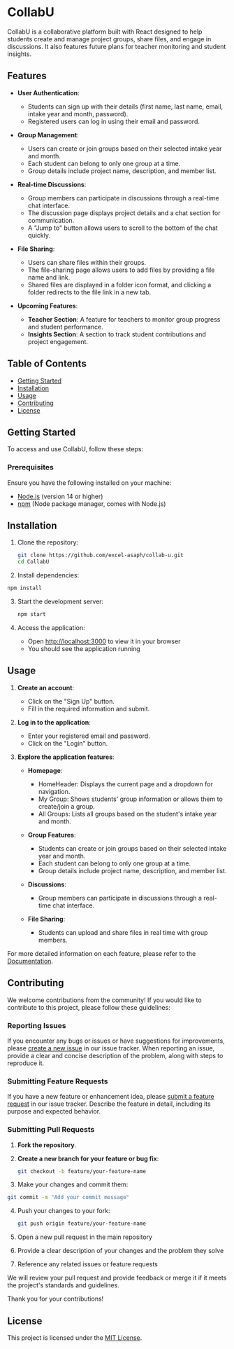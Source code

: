 # CollabU

CollabU is a collaborative platform built with React designed to help students create and manage project groups, share files, and engage in discussions. It also features future plans for teacher monitoring and student insights.

## Features

- **User Authentication**: 
  - Students can sign up with their details (first name, last name, email, intake year and month, password).
  - Registered users can log in using their email and password.

- **Group Management**:
  - Users can create or join groups based on their selected intake year and month.
  - Each student can belong to only one group at a time.
  - Group details include project name, description, and member list.

- **Real-time Discussions**:
  - Group members can participate in discussions through a real-time chat interface.
  - The discussion page displays project details and a chat section for communication.
  - A "Jump to" button allows users to scroll to the bottom of the chat quickly.

- **File Sharing**:
  - Users can share files within their groups.
  - The file-sharing page allows users to add files by providing a file name and link.
  - Shared files are displayed in a folder icon format, and clicking a folder redirects to the file link in a new tab.

- **Upcoming Features**:
  - **Teacher Section**: A feature for teachers to monitor group progress and student performance.
  - **Insights Section**: A section to track student contributions and project engagement.

## Table of Contents

- [Getting Started](#getting-started)
- [Installation](#installation)
- [Usage](#usage)
- [Contributing](#contributing)
- [License](#license)

## Getting Started

To access and use CollabU, follow these steps:

### Prerequisites

Ensure you have the following installed on your machine:
- [Node.js](https://nodejs.org/) (version 14 or higher)
- [npm](https://www.npmjs.com/) (Node package manager, comes with Node.js)

## Installation

1. Clone the repository:

   ```bash
   git clone https://github.com/excel-asaph/collab-u.git
   cd CollabU
   ```
2. Install dependencies:

  ```bash
  npm install
  ```

3. Start the development server:
   ```bash
   npm start
   ```

4. Access the application:
   - Open [http://localhost:3000](http://localhost:3000) to view it in your browser
   - You should see the application running

## Usage

1. **Create an account**:
   - Click on the "Sign Up" button.
   - Fill in the required information and submit.

2. **Log in to the application**:
   - Enter your registered email and password.
   - Click on the "Login" button.

3. **Explore the application features**:
   - **Homepage**: 
     - HomeHeader: Displays the current page and a dropdown for navigation.
     - My Group: Shows students' group information or allows them to create/join a group.
     - All Groups: Lists all groups based on the student's intake year and month.

   - **Group Features**:
     - Students can create or join groups based on their selected intake year and month.
     - Each student can belong to only one group at a time.
     - Group details include project name, description, and member list.

   - **Discussions**:
     - Group members can participate in discussions through a real-time chat interface.

   - **File Sharing**:
     - Students can upload and share files in real time with group members.
       
For more detailed information on each feature, please refer to the [Documentation](link-to-documentation).

## Contributing

We welcome contributions from the community! If you would like to contribute to this project, please follow these guidelines:

### Reporting Issues

If you encounter any bugs or issues or have suggestions for improvements, please [create a new issue](link-to-issue-tracker) in our issue tracker. When reporting an issue, provide a clear and concise description of the problem, along with steps to reproduce it.

### Submitting Feature Requests

If you have a new feature or enhancement idea, please [submit a feature request](link-to-issue-tracker) in our issue tracker. Describe the feature in detail, including its purpose and expected behavior.

### Submitting Pull Requests

1. **Fork the repository**.

2. **Create a new branch for your feature or bug fix**:
   ```bash
   git checkout -b feature/your-feature-name
   ```
   
3. Make your changes and commit them:
  ```bash
  git commit -m "Add your commit message"
  ```

4. Push your changes to your fork:
   ```bash
   git push origin feature/your-feature-name
   ```

5. Open a new pull request in the main repository

6. Provide a clear description of your changes and the problem they solve

7. Reference any related issues or feature requests

We will review your pull request and provide feedback or merge it if it meets the project's standards and guidelines.

Thank you for your contributions!

## License

This project is licensed under the [MIT License](LICENSE).
